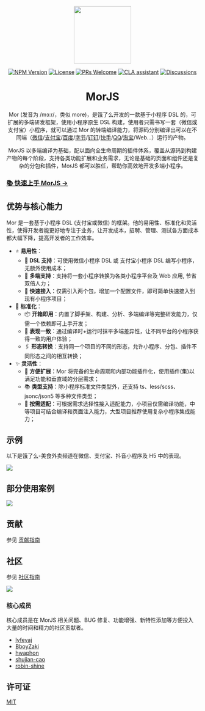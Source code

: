 <p align="center">
 <a href="https://github.com/eleme/morjs"><img src="https://img.alicdn.com/imgextra/i3/O1CN01l7Xw6O1E1K4OCFYmw_!!6000000000291-2-tps-485-350.png" width="150" /></a>
</p>

<div align="center">

[![NPM Version][npm-image]][npm-url]
[![License][license-image]][license-url]
[![PRs Welcome][pr-image]][pr-url]
[![CLA assistant][cla-image]][cla-url]
[![Discussions][discussions-image]][discussions-url]

[discussions-image]: https://img.shields.io/badge/discussions-on%20github-blue
[discussions-url]: https://github.com/eleme/morjs/discussions
[pr-image]: https://img.shields.io/badge/PRs-welcome-brightgreen.svg
[pr-url]: https://github.com/eleme/morjs/pulls
[npm-image]: https://img.shields.io/npm/v/@morjs/cli.svg
[npm-url]: https://www.npmjs.com/package/@morjs/cli
[license-image]: https://img.shields.io/npm/l/@morjs/cli.svg
[license-url]: https://github.com/eleme/morjs/blob/main/LICENSE
[cla-image]: https://cla-assistant.io/readme/badge/eleme/mor
[cla-url]: https://cla-assistant.io/eleme/mor

</div>

<h1 align="center">MorJS</h1>

<p align="center">Mor (发音为 /mɔːr/，类似 more)，是饿了么开发的一款基于小程序 DSL 的，可扩展的多端研发框架，使用小程序原生 DSL 构建，使用者只需书写一套（微信或支付宝）小程序，就可以通过 Mor 的转端编译能力，将源码分别编译出可以在不同端（<a href='https://developers.weixin.qq.com/miniprogram/dev/framework/' target='_blank'>微信</a>/<a href='https://opendocs.alipay.com/mini/development' target='_blank'>支付宝</a>/<a href='https://smartprogram.baidu.com/developer/index.html' target='_blank'>百度</a>/<a href='https://developer.open-douyin.com/docs/resource/zh-CN/mini-app/introduction/overview/' target='_blank'>字节</a>/<a href='https://open.dingtalk.com/document/orgapp/develop-org-mini-programs' target='_blank'>钉钉</a>/<a href='https://mp.kuaishou.com/docs/develop/guide/introduction.html' target='_blank'>快手</a>/<a href='https://q.qq.com/wiki/develop/miniprogram/frame/' target='_blank'>QQ</a>/<a href='https://miniapp.open.taobao.com/docV3.htm?docId=117766&docType=1' target='_blank'>淘宝</a>/Web…）运行的产物。</p>

<p align="center">MorJS 以多端编译为基础，配以面向全生命周期的插件体系，覆盖从源码到构建产物的每个阶段，支持各类功能扩展和业务需求，无论是基础的页面和组件还是复杂的分包和插件，MorJS 都可以胜任，帮助你高效地开发多端小程序。</p>

### [📚 快速上手 MorJS →](https://mor.ele.me/guides/introduction/getting-started)

## 优势与核心能力

Mor 是一套基于小程序 DSL (支付宝或微信) 的框架。他的易用性、标准化和灵活性，使得开发者能更好地专注于业务，让开发成本，招聘、管理、测试各方面成本都大幅下降，提高开发者的工作效率。

- ⭐️ **易用性**：
  - 💎 **DSL 支持**：可使用微信小程序 DSL 或 支付宝小程序 DSL 编写小程序，无额外使用成本；
  - 🌴 **多端支持**：支持将一套小程序转换为各类小程序平台及 Web 应用, 节省双倍人力；
  - 🚀 **快速接入**：仅需引入两个包，增加一个配置文件，即可简单快速接入到现有小程序项目；
- 🌟 **标准化**：
  - 📦 **开箱即用**：内置了脚手架、构建、分析、多端编译等完整研发能力，仅需一个依赖即可上手开发；
  - 🌈 **表现一致**：通过编译时+运行时抹平多端差异性，让不同平台的小程序获得一致的用户体验；
  - 🖇 **形态转换**：支持同一个项目的不同的形态，允许小程序、分包、插件不同形态之间的相互转换；
- ✨ **灵活性**：
  - 🎉 **方便扩展**：Mor 将完备的生命周期和内部功能插件化，使用插件(集)以满足功能和垂直域的分层需求；
  - 📚 **类型支持**：除小程序标准文件类型外，还支持 ts、less/scss、jsonc/json5 等多种文件类型；
  - 🧰 **按需适配**：可根据需求选择性接入适配能力，小项目仅需编译功能，中等项目可结合编译和页面注入能力，大型项目推荐使用复杂小程序集成能力；

## 示例

以下是饿了么-美食外卖频道在微信、支付宝、抖音小程序及 H5 中的表现。

<img src="https://img.alicdn.com/imgextra/i2/O1CN01pbpEfK1JHQ6ejbjIb_!!6000000001003-0-tps-2478-1383.jpg" />

## 部分使用案例

<img src="https://img.alicdn.com/imgextra/i2/O1CN01nT9RLK1wJ2WjD09Zc_!!6000000006286-0-tps-1520-3500.jpg" />

## 贡献

参见 [贡献指南](https://github.com/eleme/morjs/blob/master/CONTRIBUTING.md)

## 社区

参见 [社区指南](https://mor.ele.me/about/community-guide)

<img src="https://img.alicdn.com/imgextra/i1/O1CN01PtDerN2ADSKGjP2Li_!!6000000008169-2-tps-2640-1676.png" />

### 核心成员

核心成员是在 MorJS 相关问题、BUG 修复、功能增强、新特性添加等方便投入大量的时间和精力的社区贡献者。

- [lyfeyaj](https://github.com/lyfeyaj)
- [BboyZaki](https://github.com/BboyZaki)
- [hwaphon](https://github.com/hwaphon)
- [shujian-cao](https://github.com/shujian-cao)
- [robin-shine](https://github.com/robin-shine)

## 许可证

[MIT](https://github.com/eleme/morjs/blob/master/LICENSE)
